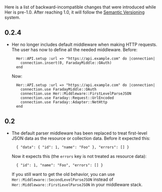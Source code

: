 Here is a list of backward-incompatible changes that were introduced while Her is pre-1.0. After reaching 1.0, it will follow the [Semantic Versioning](http://semver.org/) system.

## 0.2.4

* Her no longer includes default middleware when making HTTP requests. The user has now to define all the needed middleware. Before:

        Her::API.setup :url => "https://api.example.com" do |connection|
          connection.insert(0, FaradayMiddle::OAuth)
        end

  Now:

        Her::API.setup :url => "https://api.example.com" do |connection|
          connection.use FaradayMiddle::OAuth
          connection.use Her::Middleware::FirstLevelParseJSON
          connection.use Faraday::Request::UrlEncoded
          connection.use Faraday::Adapter::NetHttp
        end

## 0.2

* The default parser middleware has been replaced to treat first-level JSON data as the resource or collection data. Before it expected this:

        { "data": { "id": 1, "name": "Foo" }, "errors": [] }

   Now it expects this (the `errors` key is not treated as resource data):

        { "id": 1, "name": "Foo", "errors": [] }

   If you still want to get the old behavior, you can use `Her::Middleware::SecondLevelParseJSON` instead of `Her::Middleware::FirstLevelParseJSON` in your middleware stack.
